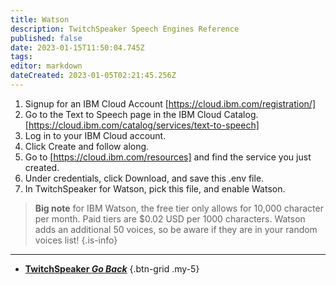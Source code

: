 ```yaml
---
title: Watson
description: TwitchSpeaker Speech Engines Reference
published: false
date: 2023-01-15T11:50:04.745Z
tags: 
editor: markdown
dateCreated: 2023-01-05T02:21:45.256Z
---
```


1. Signup for an IBM Cloud Account [https://cloud.ibm.com/registration/]
2. Go to the Text to Speech page in the IBM Cloud Catalog. [https://cloud.ibm.com/catalog/services/text-to-speech]
3. Log in to your IBM Cloud account.
4. Click Create and follow along.
5. Go to [https://cloud.ibm.com/resources] and find the service you just created.
6. Under credentials, click Download, and save this .env file.
7. In TwitchSpeaker for Watson, pick this file, and enable Watson. 

> **Big note** for IBM Watson, the free tier only allows for 10,000 character per month. Paid tiers are $0.02 USD per 1000 characters. Watson adds an additional 50 voices, so be aware if they are in your random voices list!
{.is-info}

---

- [<i class="mdi mdi-chevron-left"></i>**TwitchSpeaker *Go Back***](/en/TwitchSpeaker)
{.btn-grid .my-5}